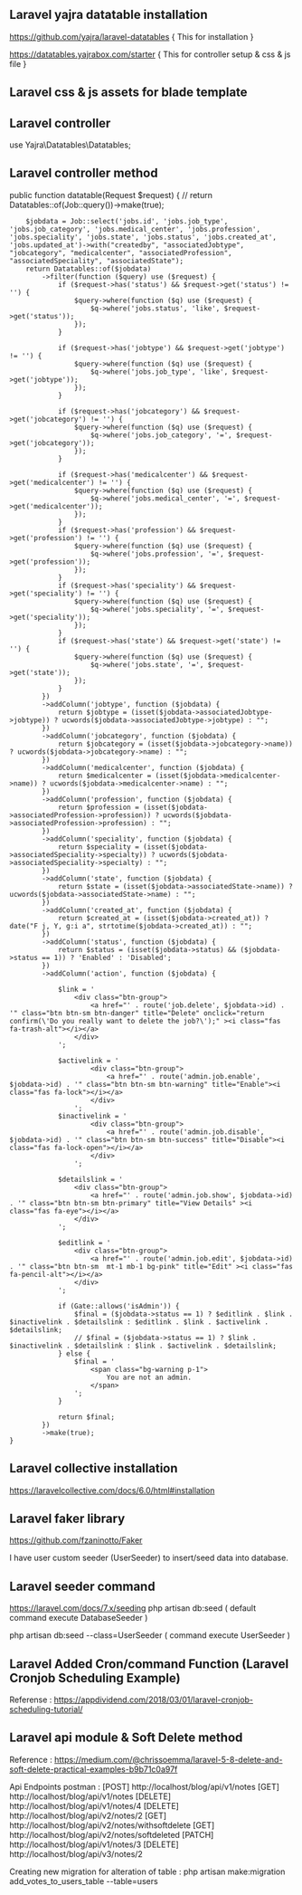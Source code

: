 ## Laravel yajra datatable installation
https://github.com/yajra/laravel-datatables { This for installation }

https://datatables.yajrabox.com/starter { This for controller setup & css & js file }

## Laravel css & js assets for blade template
<link rel="stylesheet" href="//cdn.datatables.net/1.10.7/css/jquery.dataTables.min.css">
<!-- jQuery -->
<script src="//code.jquery.com/jquery.js"></script>
<!-- DataTables -->
<script src="//cdn.datatables.net/1.10.7/js/jquery.dataTables.min.js"></script>
<!-- Bootstrap JavaScript -->
<script src="//netdna.bootstrapcdn.com/bootstrap/3.2.0/js/bootstrap.min.js"></script>

## Laravel controller 
use Yajra\Datatables\Datatables;

## Laravel controller method

public function datatable(Request $request)
    {
        // return Datatables::of(Job::query())->make(true);

        $jobdata = Job::select('jobs.id', 'jobs.job_type', 'jobs.job_category', 'jobs.medical_center', 'jobs.profession', 'jobs.speciality', 'jobs.state', 'jobs.status', 'jobs.created_at', 'jobs.updated_at')->with("createdby", "associatedJobtype", "jobcategory", "medicalcenter", "associatedProfession", "associatedSpeciality", "associatedState");
        return Datatables::of($jobdata)
            ->filter(function ($query) use ($request) {
                if ($request->has('status') && $request->get('status') != '') {
                    $query->where(function ($q) use ($request) {
                        $q->where('jobs.status', 'like', $request->get('status'));
                    });
                }

                if ($request->has('jobtype') && $request->get('jobtype') != '') {
                    $query->where(function ($q) use ($request) {
                        $q->where('jobs.job_type', 'like', $request->get('jobtype'));
                    });
                }

                if ($request->has('jobcategory') && $request->get('jobcategory') != '') {
                    $query->where(function ($q) use ($request) {
                        $q->where('jobs.job_category', '=', $request->get('jobcategory'));
                    });
                }

                if ($request->has('medicalcenter') && $request->get('medicalcenter') != '') {
                    $query->where(function ($q) use ($request) {
                        $q->where('jobs.medical_center', '=', $request->get('medicalcenter'));
                    });
                }
                if ($request->has('profession') && $request->get('profession') != '') {
                    $query->where(function ($q) use ($request) {
                        $q->where('jobs.profession', '=', $request->get('profession'));
                    });
                }
                if ($request->has('speciality') && $request->get('speciality') != '') {
                    $query->where(function ($q) use ($request) {
                        $q->where('jobs.speciality', '=', $request->get('speciality'));
                    });
                }
                if ($request->has('state') && $request->get('state') != '') {
                    $query->where(function ($q) use ($request) {
                        $q->where('jobs.state', '=', $request->get('state'));
                    });
                }
            })
            ->addColumn('jobtype', function ($jobdata) {
                return $jobtype = (isset($jobdata->associatedJobtype->jobtype)) ? ucwords($jobdata->associatedJobtype->jobtype) : "";
            })
            ->addColumn('jobcategory', function ($jobdata) {
                return $jobcategory = (isset($jobdata->jobcategory->name)) ? ucwords($jobdata->jobcategory->name) : "";
            })
            ->addColumn('medicalcenter', function ($jobdata) {
                return $medicalcenter = (isset($jobdata->medicalcenter->name)) ? ucwords($jobdata->medicalcenter->name) : "";
            })
            ->addColumn('profession', function ($jobdata) {
                return $profession = (isset($jobdata->associatedProfession->profession)) ? ucwords($jobdata->associatedProfession->profession) : "";
            })
            ->addColumn('speciality', function ($jobdata) {
                return $speciality = (isset($jobdata->associatedSpeciality->specialty)) ? ucwords($jobdata->associatedSpeciality->specialty) : "";
            })
            ->addColumn('state', function ($jobdata) {
                return $state = (isset($jobdata->associatedState->name)) ? ucwords($jobdata->associatedState->name) : "";
            })
            ->addColumn('created_at', function ($jobdata) {
                return $created_at = (isset($jobdata->created_at)) ? date("F j, Y, g:i a", strtotime($jobdata->created_at)) : "";
            })
            ->addColumn('status', function ($jobdata) {
                return $status = (isset($jobdata->status) && ($jobdata->status == 1)) ? 'Enabled' : 'Disabled';
            })
            ->addColumn('action', function ($jobdata) {

                $link = '
                    <div class="btn-group">
                        <a href="' . route('job.delete', $jobdata->id) . '" class="btn btn-sm btn-danger" title="Delete" onclick="return confirm(\'Do you really want to delete the job?\');" ><i class="fas fa-trash-alt"></i></a>
                    </div>
                ';

                $activelink = '
                        <div class="btn-group">
                            <a href="' . route('admin.job.enable', $jobdata->id) . '" class="btn btn-sm btn-warning" title="Enable"><i class="fas fa-lock"></i></a>
                        </div>
                    ';
                $inactivelink = '
                        <div class="btn-group">
                            <a href="' . route('admin.job.disable', $jobdata->id) . '" class="btn btn-sm btn-success" title="Disable"><i class="fas fa-lock-open"></i></a>
                        </div>
                    ';

                $detailslink = '
                    <div class="btn-group">
                        <a href="' . route('admin.job.show', $jobdata->id) . '" class="btn btn-sm btn-primary" title="View Details" ><i class="fas fa-eye"></i></a>
                    </div>
                ';

                $editlink = '
                    <div class="btn-group">
                        <a href="' . route('admin.job.edit', $jobdata->id) . '" class="btn btn-sm  mt-1 mb-1 bg-pink" title="Edit" ><i class="fas fa-pencil-alt"></i></a>
                    </div>
                ';

                if (Gate::allows('isAdmin')) {
                    $final = ($jobdata->status == 1) ? $editlink . $link . $inactivelink . $detailslink : $editlink . $link . $activelink . $detailslink;
                    // $final = ($jobdata->status == 1) ? $link . $inactivelink . $detailslink : $link . $activelink . $detailslink;
                } else {
                    $final = '
                        <span class="bg-warning p-1">
                            You are not an admin.
                        </span>
                    ';
                }

                return $final;
            })
            ->make(true);
    }


## Laravel collective installation
https://laravelcollective.com/docs/6.0/html#installation

## Laravel faker library
https://github.com/fzaninotto/Faker

I have user custom seeder (UserSeeder) to insert/seed data into database.
## Laravel seeder command
https://laravel.com/docs/7.x/seeding
php artisan db:seed ( default command execute DatabaseSeeder )

php artisan db:seed --class=UserSeeder ( command execute UserSeeder )

## Laravel Added Cron/command Function (Laravel Cronjob Scheduling Example)
Referense :
https://appdividend.com/2018/03/01/laravel-cronjob-scheduling-tutorial/


## Laravel api module & Soft Delete method
Reference :
https://medium.com/@chrissoemma/laravel-5-8-delete-and-soft-delete-practical-examples-b9b71c0a97f

Api Endpoints postman :
[POST] http://localhost/blog/api/v1/notes
[GET] http://localhost/blog/api/v1/notes
[DELETE] http://localhost/blog/api/v1/notes/4
[DELETE] http://localhost/blog/api/v2/notes/2
[GET] http://localhost/blog/api/v2/notes/withsoftdelete
[GET] http://localhost/blog/api/v2/notes/softdeleted
[PATCH] http://localhost/blog/api/v1/notes/3
[DELETE] http://localhost/blog/api/v3/notes/2

Creating new migration for alteration of table :
php artisan make:migration add_votes_to_users_table --table=users


